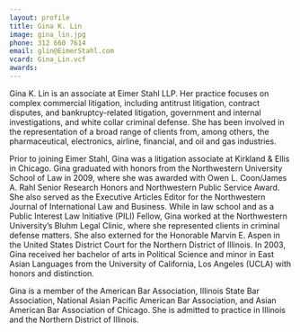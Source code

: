 ```yaml
---
layout: profile
title: Gina K. Lin
image: gina_lin.jpg
phone: 312 660 7614
email: glin@EimerStahl.com
vcard: Gina_Lin.vcf
awards:
---
```

Gina K. Lin is an associate at Eimer Stahl LLP.  Her practice focuses on complex commercial litigation, including antitrust litigation, contract disputes, and bankruptcy-related litigation, government and internal investigations, and white collar criminal defense.  She has been involved in the representation of a broad range of clients from, among others, the pharmaceutical, electronics, airline, financial, and oil and gas industries.

Prior to joining Eimer Stahl, Gina was a litigation associate at Kirkland & Ellis in Chicago.  Gina graduated with honors from the Northwestern University School of Law in 2009, where she was awarded with Owen L. Coon/James A. Rahl Senior Research Honors and Northwestern Public Service Award.  She also served as the Executive Articles Editor for the Northwestern Journal of International Law and Business.  While in law school and as a Public Interest Law Initiative (PILI) Fellow, Gina worked at the Northwestern University’s Bluhm Legal Clinic, where she represented clients in criminal defense matters.  She also externed for the Honorable Marvin E. Aspen in the United States District Court for the Northern District of Illinois.  In 2003, Gina received her bachelor of arts in Political Science and minor in East Asian Languages from the University of California, Los Angeles (UCLA) with honors and distinction.

Gina is a member of the American Bar Association, Illinois State Bar Association, National Asian Pacific American Bar Association, and Asian American Bar Association of Chicago. She is admitted to practice in Illinois and the Northern District of Illinois.

